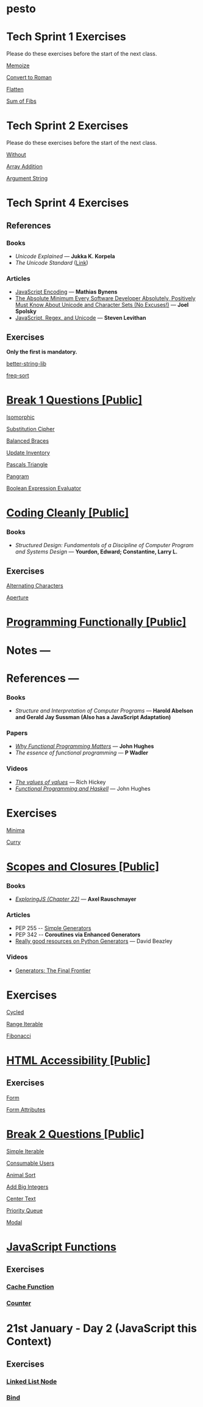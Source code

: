 # pesto

# Tech Sprint 1 Exercises

Please do these exercises before the start of the next class.

[Memoize](https://www.notion.so/Memoize-faecc963d4f34b1c8acb10ce99590df9)

[Convert to Roman](https://www.notion.so/Convert-to-Roman-5aa3c6818d9b48e6a52ad240aebb581c)

[Flatten](https://www.notion.so/Flatten-825f4d60b7ce4dfdbb907b9f2434b746)

[Sum of Fibs](https://www.notion.so/Sum-of-Fibs-ab94cfa29b3b4575adb5a8d20469f068)

# Tech Sprint 2 Exercises

Please do these exercises before the start of the next class.

[Without](https://www.notion.so/without-5b2f7ebdb6d74522be97d15df2c8598b)

[Array Addition](https://www.notion.so/array-addition-21e697c843964e4b8b1884297e60f4c0)

[Argument String](https://www.notion.so/args-strings-3f811831f0e54655a558f8aeb100146e)

# Tech Sprint 4 Exercises

## References

### Books

- *Unicode Explained* — **Jukka K. Korpela**
- *The Unicode Standard* ([Link](http://www.unicode.org/versions/Unicode12.1.0/))

### Articles

- [JavaScript Encoding](https://mathiasbynens.be/notes/javascript-encoding) — **Mathias Bynens**
- [The Absolute Minimum Every Software Developer Absolutely, Positively Must Know About Unicode and Character Sets (No Excuses!)](https://www.joelonsoftware.com/2003/10/08/the-absolute-minimum-every-software-developer-absolutely-positively-must-know-about-unicode-and-character-sets-no-excuses/) — **Joel Spolsky**
- [JavaScript, Regex, and Unicode](http://blog.stevenlevithan.com/archives/javascript-regex-and-unicode) — **Steven Levithan**

## Exercises

**Only the first is mandatory.**

[better-string-lib](https://www.notion.so/better-string-lib-54ca68bd8f5d45dbb53e454de55cfe86)

[freq-sort](https://www.notion.so/freq-sort-203e8127369d453c85581fc50f3d003a)

# [Break 1 Questions [Public]](https://www.notion.so/Break-1-Questions-Public-5950ecba1320468d8353e1690f4fc316)

[Isomorphic](https://www.notion.so/Isomorphic-17ad260ad1484eaca9eb4d435b2b68d5)

[Substitution Cipher](https://www.notion.so/Substitution-Cipher-d81f25a128594a1487888280100c673b)

[Balanced Braces](https://www.notion.so/Balanced-Braces-f15abccc2d6d40fc8aeffe176525bbd2)

[Update Inventory](https://www.notion.so/Update-Inventory-e52343010c5640bab5f717ea06b5eb1a)

[Pascals Triangle](https://www.notion.so/Pascals-Triangle-255df2ece998406c8efb2bb19228b431)

[Pangram](https://www.notion.so/Pangram-302c70c995dd4c9a811eaaf308521ac3)

[Boolean Expression Evaluator](https://www.notion.so/Boolean-Expression-Evaluator-4be2d1f2ccd84c3e8a1982de7871b3e4)

# [Coding Cleanly [Public]](https://www.notion.so/Coding-Cleanly-Public-516fb0909bb54f738badfa8138b4f030)

### Books

- *Structured Design: Fundamentals of a Discipline of Computer Program and Systems Design* — **Yourdon, Edward; Constantine, Larry L.**

## Exercises

[Alternating Characters](https://www.notion.so/Alternating-Characters-6730dcaafcb14a36b5590e92ed6b3495)

[Aperture](https://www.notion.so/Aperture-aff15bc42f414e47bf3adf6685a31bcb)

# [Programming Functionally [Public]](https://www.notion.so/Programming-Functionally-Public-0e898d0c55fb4a06b5e950856dc1f6a4)
# Notes —

# References —

### Books

- *Structure and Interpretation of Computer Programs* — **Harold Abelson and Gerald Jay Sussman (Also has a JavaScript Adaptation)**

### Papers

- *[Why Functional Programming Matters](https://www.cs.kent.ac.uk/people/staff/dat/miranda/whyfp90.pdf)* — **John Hughes**
- *The essence of functional programming* — **P Wadler**

### Videos

- [*The values of values*](https://www.youtube.com/watch?v=-6BsiVyC1kM)  — Rich Hickey
- [*Functional Programming and Haskell*](https://www.youtube.com/watch?v=LnX3B9oaKzw) — John Hughes

# Exercises

[Minima](https://www.notion.so/Minima-07fc97f2096440f984dbf1a5de68d696)

[Curry](https://www.notion.so/Curry-9f93581f4afd47cb9e2bd46f4415087b)

# [Scopes and Closures [Public]](https://www.notion.so/Scopes-and-Closures-Public-bd98544abaf749c988cf53842e498236)

### Books

- [*ExploringJS (Chapter 22)*](https://exploringjs.com/es6/ch_generators.html) — **Axel Rauschmayer**

### Articles

- PEP 255 -- [Simple Generators](https://www.python.org/dev/peps/pep-0255/)
- PEP 342 -- **Coroutines via Enhanced Generators**
- [Really good resources on Python Generators](https://www.dabeaz.com/tutorials.html) — David Beazley

### Videos

- [Generators: The Final Frontier](https://www.youtube.com/watch?v=5-qadlG7tWo)

# Exercises

[Cycled](https://www.notion.so/Cycled-d8e3e2fef77e4a269860bf54e48b9a47)

[Range Iterable](https://www.notion.so/Range-Iterable-153891e6b449463eab0953f88716e87e)

[Fibonacci](https://www.notion.so/Fibonacci-c2a23eec453643c4b55f2232bb9b7cfa)

# [HTML Accessibility [Public]](https://www.notion.so/HTML-Accessibility-Public-8122d64717b24a98b55921c9b5608e72)
## Exercises

[Form](https://www.notion.so/Form-531488f4aa8f4cfcb6879bfaa89a7426)

[Form Attributes](https://www.notion.so/Form-Attributes-281de9181cfc4315a0dd03c85590e750)

# [Break 2 Questions [Public]](https://www.notion.so/Break-2-Questions-Public-b2a51e34b9bb4f49afb78ba9a0b5b9f6)
[Simple Iterable](https://www.notion.so/Simple-Iterable-3387eaf9cc364669b32c6dce3c3be38e)

[Consumable Users](https://www.notion.so/Consumable-Users-e8ed30de63aa4e098f1e09d36894bec1)

[Animal Sort](https://www.notion.so/Animal-Sort-75d23b9412e2497da1364669890e2224)

[Add Big Integers](https://www.notion.so/Add-Big-Integers-ca72b6906fef4b81ac3aabd00183d05f)

[Center Text](https://www.notion.so/Center-Text-a4b469d44f9c4985875494891ba53811)

[Priority Queue](https://www.notion.so/Priority-Queue-894ab6c14b9f469db798d508c662a07a)

[Modal](https://www.notion.so/Modal-7e2d0a29f7574fdcb0d561f7a7754db9)

# [JavaScript Functions](https://www.notion.so/JavaScript-Functions-Public-814966464ee14793a6907d371a05a51c)
## Exercises

### [Cache Function](https://www.notion.so/Cache-Function-2ed3486b96814bb6b8999a455c960a7b)

### [Counter](https://www.notion.so/Counter-4f7cc0ceee2948798ec9d7cc4d026b54)

# 21st January - Day 2 (JavaScript this Context)
## Exercises

### [Linked List Node](https://www.notion.so/Linked-List-Node-c90a7195978840888f098d7a66a73e5c)

### [Bind](https://www.notion.so/Bind-a1be263eb45d42a2b9bce7f4332cc5b0)